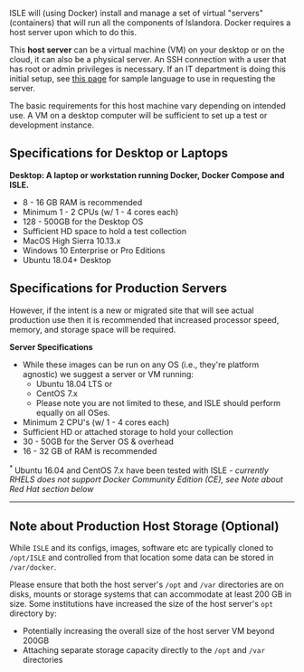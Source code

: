 ISLE will (using Docker) install and manage a set of virtual "servers" (containers) that will run all the components of Islandora. Docker requires a host server upon which to do this.

This **host server** can be a virtual machine (VM) on your desktop or on the cloud, it can also be a physical server. An SSH connection with a user that has root or admin privileges is necessary. If an IT department is doing this initial setup, see [this page](../07_appendices/sample-it-department-request.md) for sample language to use in requesting the server.

The basic requirements for this host machine vary depending on intended use. A VM on a desktop computer will be sufficient to set up a test or development instance.

## Specifications for Desktop or Laptops

**Desktop: A laptop or workstation running Docker, Docker Compose and ISLE.**

  * 8 - 16 GB RAM is recommended
  * Minimum 1 - 2 CPUs (w/ 1 - 4 cores each)  
  * 128 - 500GB for the Desktop OS
  * Sufficient HD space to hold a test collection
  * MacOS High Sierra 10.13.x
  * Windows 10 Enterprise or Pro Editions
  * Ubuntu 18.04+ Desktop

## Specifications for Production Servers

However, if the intent is a new or migrated site that will see actual production use then it is recommended that increased processor speed, memory, and storage space will be required.

**Server Specifications**

* While these images can be run on any OS (i.e., they're platform agnostic) we suggest a server or VM running:
	* Ubuntu 18.04 LTS  or
	* CentOS 7.x
	* Please note you are not limited to these, and ISLE should perform equally on all OSes.
* Minimum 2 CPU's (w/ 1 - 4 cores each)
* Sufficient HD or attached storage to hold your collection
* 30 - 50GB for the Server OS & overhead
* 16 - 32 GB of RAM is recommended

<sup>* </sup>Ubuntu 16.04 and CentOS 7.x have been tested with ISLE - _currently RHELS does not support Docker Community Edition (CE), see Note about Red Hat section below_


---

## Note about Production Host Storage (Optional)

While `ISLE` and its configs, images, software etc are typically cloned to `/opt/ISLE` and controlled from that location some data can be stored in `/var/docker`.

Please ensure that both the host server's `/opt` and `/var` directories are on disks, mounts or storage systems that can accommodate at least 200 GB in size. Some institutions have increased the size of the host server's `opt` directory by:

  * Potentially increasing the overall size of the host server VM beyond 200GB
  * Attaching separate storage capacity directly to the `/opt` and `/var` directories
